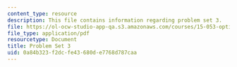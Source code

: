 ```yaml
---
content_type: resource
description: This file contains information regarding problem set 3.
file: https://ol-ocw-studio-app-qa.s3.amazonaws.com/courses/15-053-optimization-methods-in-management-science-spring-2013/0a84b323f2dcfe43680de7768d787caa_MIT15_053S13_ps3.pdf
file_type: application/pdf
resourcetype: Document
title: Problem Set 3
uid: 0a84b323-f2dc-fe43-680d-e7768d787caa
---
```


